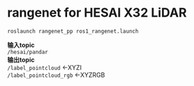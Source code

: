 # rangenet for HESAI X32 LiDAR

`roslaunch rangenet_pp ros1_rangenet.launch`  

**输入topic**  
`/hesai/pandar`  
**输出topic**  
`/label_pointcloud`      <-XYZI  
`/label_pointcloud_rgb`  <-XYZRGB
